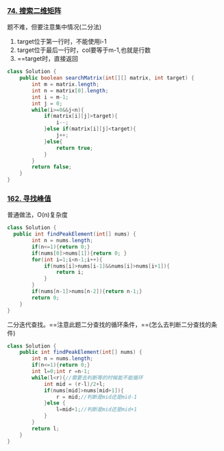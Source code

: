 ### [74. 搜索二维矩阵](https://leetcode-cn.com/problems/search-a-2d-matrix/)

题不难，但要注意集中情况(二分法)

1. target位于第一行时，不能使用i-1
2. target位于最后一行时，col要等于m-1,也就是行数
3. ==target时，直接返回

```java
class Solution {
    public boolean searchMatrix(int[][] matrix, int target) {
        int m = matrix.length;
        int n = matrix[0].length;
        int i = m-1;
        int j = 0;
        while(i>=0&&j<n){
            if(matrix[i][j]>target){
                i--;
            }else if(matrix[i][j]<target){
                j++;
            }else{
                return true;
            }
        }
        return false;
    }
}
```

### [162. 寻找峰值](https://leetcode-cn.com/problems/find-peak-element/)

普通做法，O(n)复杂度

```java
class Solution {
  public int findPeakElement(int[] nums) {
        int n = nums.length;
        if(n<=1){return 0;}
        if(nums[0]>nums[1]){return 0; }
        for(int i=1;i<n-1;i++){
            if(nums[i]>nums[i-1]&&nums[i]>nums[i+1]){
                return i;
            }
        }
        if(nums[n-1]>nums[n-2]){return n-1;}
        return 0;
    }
}
```

二分迭代查找。==注意此题二分查找的循环条件，==(怎么去判断二分查找的条件)

```java
class Solution {
    public int findPeakElement(int[] nums) {
        int n = nums.length;
        if(n<=1){return 0;}
        int l=0;int r =n-1;
        while(l<r){//需要去判断等的时候能不能循环
            int mid = (r-l)/2+l;
            if(nums[mid]>nums[mid+1]){
                r = mid;//判断是mid还是mid-1
            }else {
                l=mid+1;//判断是mid还是mid+1
            }
        }
        return l;
    }
}
```

